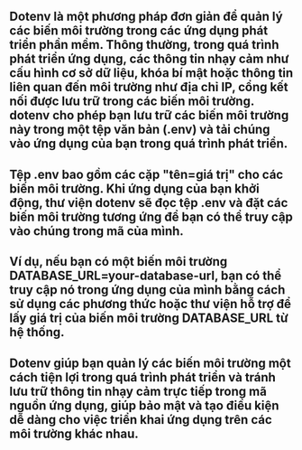 ## Dotenv là một phương pháp đơn giản để quản lý các biến môi trường trong các ứng dụng phát triển phần mềm. Thông thường, trong quá trình phát triển ứng dụng, các thông tin nhạy cảm như cấu hình cơ sở dữ liệu, khóa bí mật hoặc thông tin liên quan đến môi trường như địa chỉ IP, cổng kết nối được lưu trữ trong các biến môi trường. dotenv cho phép bạn lưu trữ các biến môi trường này trong một tệp văn bản (.env) và tải chúng vào ứng dụng của bạn trong quá trình phát triển.

## Tệp .env bao gồm các cặp "tên=giá trị" cho các biến môi trường. Khi ứng dụng của bạn khởi động, thư viện dotenv sẽ đọc tệp .env và đặt các biến môi trường tương ứng để bạn có thể truy cập vào chúng trong mã của mình.

## Ví dụ, nếu bạn có một biến môi trường DATABASE_URL=your-database-url, bạn có thể truy cập nó trong ứng dụng của mình bằng cách sử dụng các phương thức hoặc thư viện hỗ trợ để lấy giá trị của biến môi trường DATABASE_URL từ hệ thống.

## Dotenv giúp bạn quản lý các biến môi trường một cách tiện lợi trong quá trình phát triển và tránh lưu trữ thông tin nhạy cảm trực tiếp trong mã nguồn ứng dụng, giúp bảo mật và tạo điều kiện dễ dàng cho việc triển khai ứng dụng trên các môi trường khác nhau.